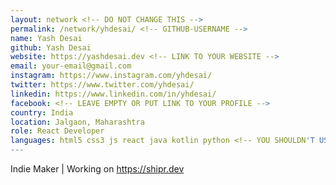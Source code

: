 ```yaml
---
layout: network <!-- DO NOT CHANGE THIS -->
permalink: /network/yhdesai/ <!-- GITHUB-USERNAME -->
name: Yash Desai
github: Yash Desai
website: https://yashdesai.dev <!-- LINK TO YOUR WEBSITE -->
email: your-email@gmail.com
instagram: https://www.instagram.com/yhdesai/
twitter: https://www.twitter.com/yhdesai/
linkedin: https://www.linkedin.com/in/yhdesai/
facebook: <!-- LEAVE EMPTY OR PUT LINK TO YOUR PROFILE -->
country: India
location: Jalgaon, Maharashtra
role: React Developer
languages: html5 css3 js react java kotlin python <!-- YOU SHOULDN'T USE SPACE IN THE NAME OF THE PROGRAMMING LANGUAGE -->
---
```


Indie Maker | Working on https://shipr.dev
